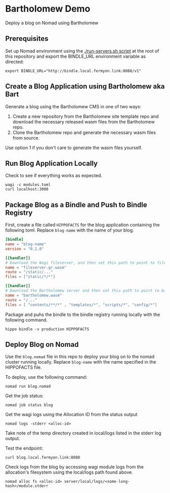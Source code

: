 # Bartholomew Demo

Deploy a blog on Nomad using Bartholomew

## Prerequisites

Set up Nomad environment using the [./run-servers.sh script](/run-servers.sh) at the root of this repository and export the BINDLE_URL environment variable as directed:

```console
export BINDLE_URL="http://bindle.local.fermyon.link:8088/v1"
```

## Create a Blog Application using Bartholomew aka Bart

Generate a blog using the Bartholomew CMS in one of two ways:
1. Create a new repository from the Bartholomew site template repo and download the necessary released wasm files from the Bartholomew repo.
2. Clone the Bartholomew repo and generate the necessary wasm files from source.

Use option 1 if you don't care to generate the wasm files yourself.

## Run Blog Application Locally

Check to see if everything works as expected.

```console
wagi -c modules.toml
curl localhost:3000
```

## Package Blog as a Bindle and Push to Bindle Registry

First, create a file called `HIPPOFACTS` for the blog application containing the following toml. Replace `blog-name` with the name of your blog.

```toml
[bindle]
name = "blog-name"
version = "0.1.0"

[[handler]]
# Download the Wagi fileserver, and then set this path to point to fileserver.gr.wasm
name = "fileserver.gr.wasm"
route = "/static/..."
files = ["static/*/*"]

[[handler]]
# Download the Bartholomew server and then set this path to point to bartholomew.wasm
name = "bartholomew.wasm"
route = "/..."
files = [ "contents/**/*" , "templates/*", "scripts/*", "config/*"]
```

Package and puhs the bindle to the bindle registry running locally with the following command.

```console
hippo bindle -v production HIPPOFACTS
```

## Deploy Blog on Nomad

Use the `blog.nomad` file in this repo to deploy your blog on to the nomad cluster running locally. Replace `blog-name` with the name specified in the HIPPOFACTS file.

To deploy, use the following command:

```console
nomad run blog.nomad
```

Get the job status:

```console
nomad job status blog
```

Get the wagi logs using the Allocation ID from the status output

```console
nomad logs -stderr <alloc-id>
```

Take note of the temp directory created in local/logs listed in the stderr log output.

Test the endpoint:

```console
curl blog.local.fermyon.link:8088
```

Check logs from the blog by accessing wagi module logs from the allocation's filesystem using the local/logs path found above.

```console
nomad alloc fs <alloc-id> server/local/logs/<some-long-hash>/module.stderr
```